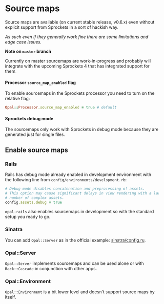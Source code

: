 # Source maps

Source maps are available (on current stable release, v0.6.x) even without explicit support from Sprockets in a sort of hackish way.

_As such even if they generally work fine there are some limitations and edge case issues._

<div class="opal-callout opal-callout-info">
<p>
  <strong>Note on <code>master</code> branch</strong>
</p>
<p>
  Currently on master sourcemaps are work-in-progress and probably will integrate with the upcoming Sprockets 4 that has integrated support for them.
</p>
</div>


#### Processor `source_map_enabled` flag
To enable sourcemaps in the Sprockets processor you need to turn on the relative flag:

```ruby
Opal::Processor.source_map_enabled = true # default
```


#### Sprockets debug mode

The  sourcemaps only work with Sprockets in debug mode because they are generated just for single files.


## Enable source maps

### Rails

Rails has debug mode already enabled in development environment with the following line from `config/environments/development.rb`:

```ruby
# Debug mode disables concatenation and preprocessing of assets.
# This option may cause significant delays in view rendering with a large
# number of complex assets.
config.assets.debug = true
```

`opal-rails` also enables sourcemaps in development so with the standard setup you ready to go.


### Sinatra

You can add `Opal::Server` as in the official example: [sinatra/config.ru](https://github.com/opal/opal/blob/0-6-stable/examples/sinatra/config.ru).

### Opal::Server

`Opal::Server` implements sourcemaps and can be used alone or with `Rack::Cascade` in conjunction with other apps.

### Opal::Environment

`Opal::Environment` is a bit lower level and doesn't support source maps by itself.

